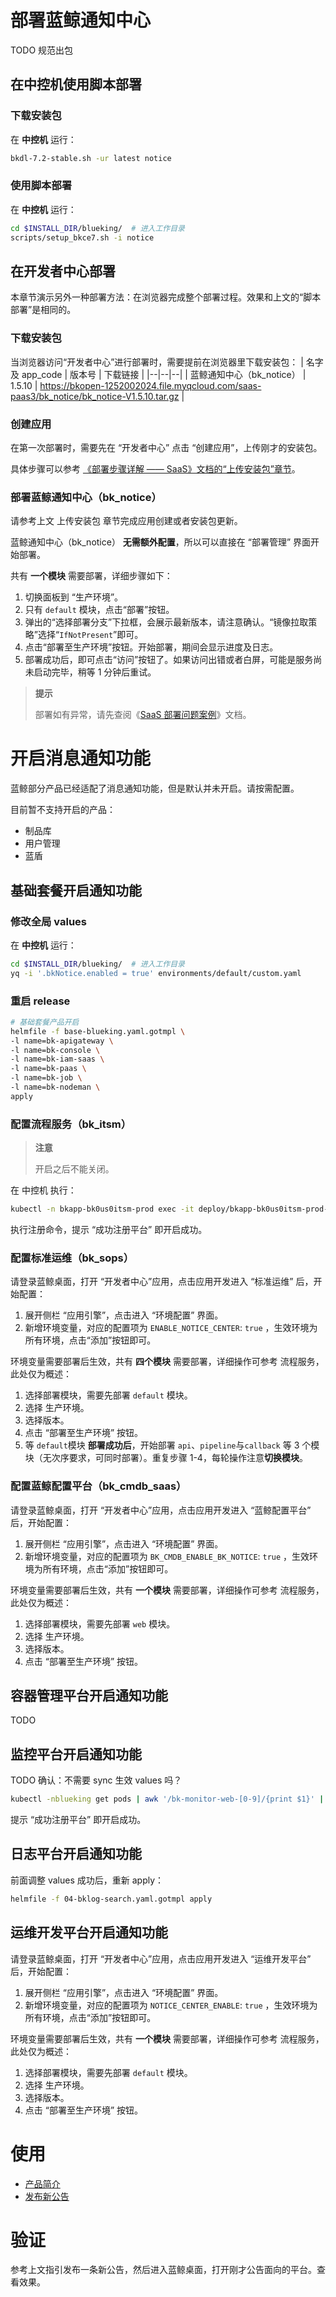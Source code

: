# 部署蓝鲸通知中心

TODO 规范出包

## 在中控机使用脚本部署
### 下载安装包
在 **中控机** 运行：
``` bash
bkdl-7.2-stable.sh -ur latest notice
```

### 使用脚本部署
在 **中控机** 运行：
``` bash
cd $INSTALL_DIR/blueking/  # 进入工作目录
scripts/setup_bkce7.sh -i notice
```


## 在开发者中心部署
本章节演示另外一种部署方法：在浏览器完成整个部署过程。效果和上文的“脚本部署”是相同的。

### 下载安装包
当浏览器访问“开发者中心”进行部署时，需要提前在浏览器里下载安装包：
| 名字及 app_code | 版本号 | 下载链接 |
|--|--|--|
| 蓝鲸通知中心（bk_notice） | 1.5.10 | https://bkopen-1252002024.file.myqcloud.com/saas-paas3/bk_notice/bk_notice-V1.5.10.tar.gz |


### 创建应用
在第一次部署时，需要先在 “开发者中心” 点击 “创建应用”，上传刚才的安装包。

具体步骤可以参考 [《部署步骤详解 —— SaaS》文档的“上传安装包”章节](manual-install-saas.md#upload-bkce-saas)。


<a id="deploy-bkce-saas-notice" name="deploy-bkce-saas-notice"></a>

### 部署蓝鲸通知中心（bk_notice）
请参考上文 上传安装包 章节完成应用创建或者安装包更新。

蓝鲸通知中心（bk_notice） **无需额外配置**，所以可以直接在 “部署管理” 界面开始部署。

共有 **一个模块** 需要部署，详细步骤如下：
1. 切换面板到 “生产环境”。
2. 只有 `default` 模块，点击“部署”按钮。
3. 弹出的“选择部署分支”下拉框，会展示最新版本，请注意确认。“镜像拉取策略”选择“`IfNotPresent`”即可。
4. 点击“部署至生产环境”按钮。开始部署，期间会显示进度及日志。
5. 部署成功后，即可点击“访问”按钮了。如果访问出错或者白屏，可能是服务尚未启动完毕，稍等 1 分钟后重试。

>**提示**
>
>部署如有异常，请先查阅《[SaaS 部署问题案例](troubles/deploy-saas.md)》文档。


# 开启消息通知功能
蓝鲸部分产品已经适配了消息通知功能，但是默认并未开启。请按需配置。

目前暂不支持开启的产品：
* 制品库
* 用户管理
* 蓝盾

<!--
* gsekit
* DBM
* BKBase
* 图表平台
* 审计中心
-->

## 基础套餐开启通知功能

### 修改全局 values

在 **中控机** 运行：
``` bash
cd $INSTALL_DIR/blueking/  # 进入工作目录
yq -i '.bkNotice.enabled = true' environments/default/custom.yaml
```

### 重启 release
``` bash
# 基础套餐产品开启
helmfile -f base-blueking.yaml.gotmpl \
-l name=bk-apigateway \
-l name=bk-console \
-l name=bk-iam-saas \
-l name=bk-paas \
-l name=bk-job \
-l name=bk-nodeman \
apply
```

### 配置流程服务（bk_itsm）

>**注意**
>
>开启之后不能关闭。

在 中控机 执行：
``` bash
kubectl -n bkapp-bk0us0itsm-prod exec -it deploy/bkapp-bk0us0itsm-prod--web -- python manage.py register_notice
```

执行注册命令，提示 “成功注册平台” 即开启成功。


### 配置标准运维（bk_sops）

请登录蓝鲸桌面，打开 “开发者中心”应用，点击应用开发进入 “标准运维” 后，开始配置：
1. 展开侧栏 “应用引擎”，点击进入 “环境配置” 界面。
2. 新增环境变量，对应的配置项为 `ENABLE_NOTICE_CENTER`: `true` ，生效环境为所有环境，点击“添加”按钮即可。

环境变量需要部署后生效，共有 **四个模块** 需要部署，详细操作可参考 流程服务，此处仅为概述：
1. 选择部署模块，需要先部署 `default` 模块。
2. 选择 生产环境。
3. 选择版本。
4. 点击 “部署至生产环境” 按钮。
5. 等 `default`模块 **部署成功后**，开始部署 `api`、`pipeline`与`callback` 等 3 个模块（无次序要求，可同时部署）。重复步骤 1-4，每轮操作注意**切换模块**。


### 配置蓝鲸配置平台（bk_cmdb_saas）

请登录蓝鲸桌面，打开 “开发者中心”应用，点击应用开发进入 “蓝鲸配置平台” 后，开始配置：

1. 展开侧栏 “应用引擎”，点击进入 “环境配置” 界面。
2. 新增环境变量，对应的配置项为 `BK_CMDB_ENABLE_BK_NOTICE`: `true` ，生效环境为所有环境，点击“添加”按钮即可。

环境变量需要部署后生效，共有 **一个模块** 需要部署，详细操作可参考 流程服务，此处仅为概述：
1. 选择部署模块，需要先部署 `web` 模块。
2. 选择 生产环境。
3. 选择版本。
4. 点击 “部署至生产环境” 按钮。


## 容器管理平台开启通知功能

TODO


## 监控平台开启通知功能

TODO 确认：不需要 sync 生效 values 吗？

``` bash
kubectl -nblueking get pods | awk '/bk-monitor-web-[0-9]/{print $1}' | xargs -i kubectl exec {} -- bash -c 'python manage.py register_application'
```
提示 “成功注册平台” 即开启成功。

## 日志平台开启通知功能

前面调整 values 成功后，重新 apply：
``` bash
helmfile -f 04-bklog-search.yaml.gotmpl apply
```

## 运维开发平台开启通知功能

请登录蓝鲸桌面，打开 “开发者中心”应用，点击应用开发进入 “运维开发平台” 后，开始配置：

1. 展开侧栏 “应用引擎”，点击进入 “环境配置” 界面。
2. 新增环境变量，对应的配置项为 `NOTICE_CENTER_ENABLE`: `true` ，生效环境为所有环境，点击“添加”按钮即可。

环境变量需要部署后生效，共有 **一个模块** 需要部署，详细操作可参考 流程服务，此处仅为概述：
1. 选择部署模块，需要先部署 `default` 模块。
2. 选择 生产环境。
3. 选择版本。
4. 点击 “部署至生产环境” 按钮。


# 使用
* [产品简介](../../BKNotice/1.5/UserGuide/Introduction/What-is-BKNotice.md)
* [发布新公告](../../BKNotice/1.5/UserGuide/Features/new-announcement.md)

# 验证
参考上文指引发布一条新公告，然后进入蓝鲸桌面，打开刚才公告面向的平台。查看效果。

